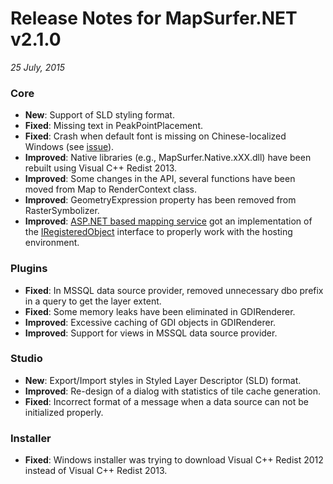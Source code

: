 # Release Notes for MapSurfer.NET v2.1.0

*25 July, 2015*
 
### Core ###
- **New**: Support of SLD styling format.
- **Fixed**: Missing text in PeakPointPlacement.
- **Fixed**: Crash when default font is missing on Chinese-localized Windows (see [issue](https://groups.google.com/forum/#!topic/mapsurfer-net/tuiD11vC6VQ)). 
- **Improved**: Native libraries (e.g., MapSurfer.Native.xXX.dll) have been rebuilt using Visual C++ Redist 2013.
- **Improved**: Some changes in the API, several functions have been moved from Map to RenderContext class.
- **Improved**: GeometryExpression property has been removed from RasterSymbolizer.
- **Improved**: [ASP.NET based mapping service](https://github.com/MapSurferNET/MapSurfer.NET-Web/tree/master/Hosting/ASP.NET/Service) got an implementation of the [IRegisteredObject](https://msdn.microsoft.com/en-us/library/system.web.hosting.iregisteredobject%28v=vs.110%29.aspx) interface to properly work with the hosting environment.
 
### Plugins ###
- **Fixed**: In MSSQL data source provider, removed unnecessary dbo prefix in a query to get the layer extent.
- **Fixed**: Some memory leaks have been eliminated in GDIRenderer.
- **Improved**: Excessive caching of GDI objects in GDIRenderer.
- **Improved**: Support for views in MSSQL data source provider.

### Studio ###
- **New**: Export/Import styles in Styled Layer Descriptor (SLD) format.
- **Improved**: Re-design of a dialog with statistics of tile cache generation.
- **Fixed**: Incorrect format of a message when a data source can not be initialized properly.

### Installer ###
- **Fixed**: Windows installer was trying to download Visual C++ Redist 2012 instead of Visual C++ Redist 2013.
